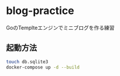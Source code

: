 # blog-practice
GoのTemplteエンジンでミニブログを作る練習
## 起動方法

```bash
touch db.sqlite3
docker-compose up -d --build
```